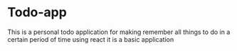 # Todo-app
This is a personal todo application for making remember all things to do in a certain period of time using react it is a basic application 
